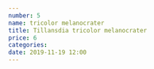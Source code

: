 ```yaml
---
number: 5
name: tricolor melanocrater
title: Tillansdia tricolor melanocrater
price: 6
categories:
date: 2019-11-19 12:00
---
```

